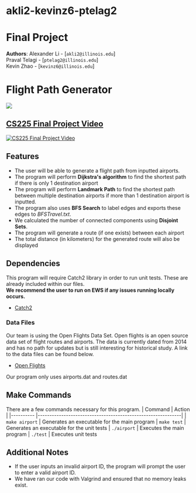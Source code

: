 # akli2-kevinz6-ptelag2
# Final Project

**Authors**: 
Alexander Li - [`akli2@illinois.edu`]\
Praval Telagi - [`ptelag2@illinois.edu`]\
Kevin Zhao - [`kevinz6@illinois.edu`]

# Flight Path Generator

![](https://i.imgur.com/IfaxmK3.png)
## [CS225 Final Project Video](https://www.youtube.com/watch?v=azosblYwf2k)
[![CS225 Final Project Video](https://img.youtube.com/vi/azosblYwf2k/maxresdefault.jpg)](https://www.youtube.com/watch?v=azosblYwf2k)


## Features
* The user will be able to generate a flight path from inputted airports.
* The program will perform **Dijkstra's algorithm** to find the shortest path if there is only 1 destination airport
* The program will perform **Landmark Path** to find the shortest path between multiple destination airports if more than 1 destination airport is inputted.
* The program also uses **BFS Search** to label edges and exports these edges to *BFSTravel.txt*.
* We calculated the number of connected components using **Disjoint Sets**.
* The program will generate a route (if one exists) between each airport
* The total distance (in kilometers) for the generated route will also be displayed

## Dependencies
This program will require Catch2 library in order to run unit tests. These are already included within our files.\
**We recommend the user to run on EWS if any issues running locally occurs.**

* [Catch2](https://github.com/catchorg/Catch2)

### Data Files
Our team is using the Open Flights Data Set. Open flights is an open source data set of flight routes and airports. The data is currently dated from 2014 and has no path for updates but is still interesting for historical study. A link to the data files can be found below.

* [Open Flights](https://openflights.org/data.html)

Our program only uses airports.dat and routes.dat

## Make Commands
There are a few commands necessary for this program.
| Command       | Action                                                      |
|---------- |-------------------------------------------------------------|
| `make airport`  | Generates an executable for the main program 
| `make test`     | Generates an executable for the unit tests
| `./airport`     | Executes the main program 
| `./test`        | Executes unit tests

## Additional Notes

* If the user inputs an invalid airport ID, the program will prompt the user to enter a valid airport ID.
* We have ran our code with Valgrind and ensured that no memory leaks exist.
